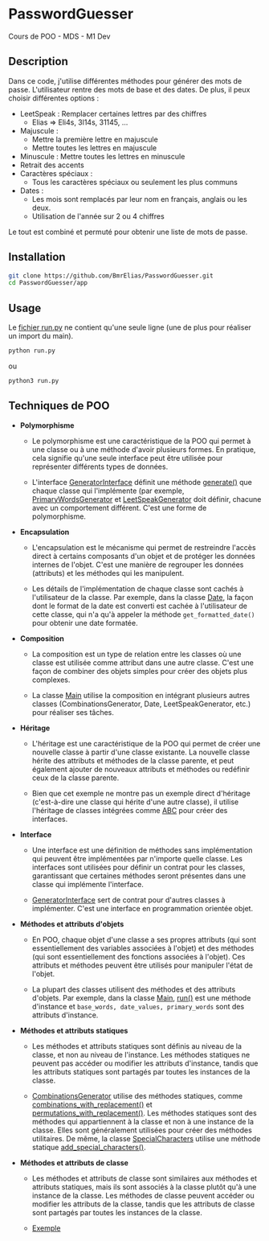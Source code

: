# PasswordGuesser

Cours de POO - MDS -  M1 Dev

## Description

Dans ce code, j'utilise différentes méthodes pour générer des mots de passe.
L'utilisateur rentre des mots de base et des dates.
De plus, il peux choisir différentes options :

-   LeetSpeak : Remplacer certaines lettres par des chiffres
    -   Elias => Eli4s, 3l14s, 31145, ...
-   Majuscule :
    -   Mettre la première lettre en majuscule
    -   Mettre toutes les lettres en majuscule
-   Minuscule : Mettre toutes les lettres en minuscule
-   Retrait des accents
-   Caractères spéciaux :
    -   Tous les caractères spéciaux ou seulement les plus communs
-   Dates :
    -   Les mois sont remplacés par leur nom en français, anglais ou les deux.
    -   Utilisation de l'année sur 2 ou 4 chiffres

Le tout est combiné et permuté pour obtenir une liste de mots de passe.

## Installation

```bash
git clone https://github.com/BmrElias/PasswordGuesser.git
cd PasswordGuesser/app
```

## Usage

Le [fichier run.py](app/run.py) ne contient qu'une seule ligne (une de plus pour réaliser un import du main).

```bash
python run.py
```

ou

```bash
python3 run.py
```

## Techniques de POO

-   **Polymorphisme**

    -   Le polymorphisme est une caractéristique de la POO qui permet à une classe ou à une méthode d'avoir plusieurs formes. En pratique, cela signifie qu'une seule interface peut être utilisée pour représenter différents types de données.

    -   L'interface [GeneratorInterface](app/generator_interface.py) définit une méthode [generate()](https://github.com/BmrElias/PasswordGuesser/blob/b0de661119e95673ddaa07a253fd9e31e66f7879/app/generator_interface.py#L6) que chaque classe qui l'implémente (par exemple, [PrimaryWordsGenerator](https://github.com/BmrElias/PasswordGuesser/blob/b0de661119e95673ddaa07a253fd9e31e66f7879/app/primary_word_generator.py#L15) et [LeetSpeakGenerator](https://github.com/BmrElias/PasswordGuesser/blob/b0de661119e95673ddaa07a253fd9e31e66f7879/app/leet_speak_generator.py#L10) doit définir, chacune avec un comportement différent. C'est une forme de polymorphisme.

-   **Encapsulation**

    -   L'encapsulation est le mécanisme qui permet de restreindre l'accès direct à certains composants d'un objet et de protéger les données internes de l'objet. C'est une manière de regrouper les données (attributs) et les méthodes qui les manipulent.

    -   Les détails de l'implémentation de chaque classe sont cachés à l'utilisateur de la classe. Par exemple, dans la classe [Date](app/date_generator.py), la façon dont le format de la date est converti est cachée à l'utilisateur de cette classe, qui n'a qu'à appeler la méthode `get_formatted_date()` pour obtenir une date formatée.

-   **Composition**

    -   La composition est un type de relation entre les classes où une classe est utilisée comme attribut dans une autre classe. C'est une façon de combiner des objets simples pour créer des objets plus complexes.

    -   La classe [Main](app/main.py) utilise la composition en intégrant plusieurs autres classes (CombinationsGenerator, Date, LeetSpeakGenerator, etc.) pour réaliser ses tâches.

-   **Héritage**

    -   L'héritage est une caractéristique de la POO qui permet de créer une nouvelle classe à partir d'une classe existante. La nouvelle classe hérite des attributs et méthodes de la classe parente, et peut également ajouter de nouveaux attributs et méthodes ou redéfinir ceux de la classe parente.

    -   Bien que cet exemple ne montre pas un exemple direct d'héritage (c'est-à-dire une classe qui hérite d'une autre classe), il utilise l'héritage de classes intégrées comme [ABC](https://github.com/BmrElias/PasswordGuesser/blob/b0de661119e95673ddaa07a253fd9e31e66f7879/app/generator_interface.py#L4) pour créer des interfaces.

-   **Interface**

    -   Une interface est une définition de méthodes sans implémentation qui peuvent être implémentées par n'importe quelle classe. Les interfaces sont utilisées pour définir un contrat pour les classes, garantissant que certaines méthodes seront présentes dans une classe qui implémente l'interface.

    -   [GeneratorInterface](app/generator_interface.py) sert de contrat pour d'autres classes à implémenter. C'est une interface en programmation orientée objet.

-   **Méthodes et attributs d'objets**

    -   En POO, chaque objet d'une classe a ses propres attributs (qui sont essentiellement des variables associées à l'objet) et des méthodes (qui sont essentiellement des fonctions associées à l'objet). Ces attributs et méthodes peuvent être utilisés pour manipuler l'état de l'objet.

    -   La plupart des classes utilisent des méthodes et des attributs d'objets. Par exemple, dans la classe [Main](app/main.py), [run()](https://github.com/BmrElias/PasswordGuesser/blob/b0de661119e95673ddaa07a253fd9e31e66f7879/app/main.py#L20) est une méthode d'instance et `base_words, date_values, primary_words` sont des attributs d'instance.

-   **Méthodes et attributs statiques**

    -   Les méthodes et attributs statiques sont définis au niveau de la classe, et non au niveau de l'instance. Les méthodes statiques ne peuvent pas accéder ou modifier les attributs d'instance, tandis que les attributs statiques sont partagés par toutes les instances de la classe.

    -   [CombinationsGenerator](app/combinations_generator.py) utilise des méthodes statiques, comme [combinations_with_replacement()](https://github.com/BmrElias/PasswordGuesser/blob/b0de661119e95673ddaa07a253fd9e31e66f7879/app/combinations_generator.py#L3) et [permutations_with_replacement()](https://github.com/BmrElias/PasswordGuesser/blob/b0de661119e95673ddaa07a253fd9e31e66f7879/app/combinations_generator.py#L14). Les méthodes statiques sont des méthodes qui appartiennent à la classe et non à une instance de la classe. Elles sont généralement utilisées pour créer des méthodes utilitaires. De même, la classe [SpecialCharacters](app/special_characters.py) utilise une méthode statique [add_special_characters()](https://github.com/BmrElias/PasswordGuesser/blob/b0de661119e95673ddaa07a253fd9e31e66f7879/app/special_characters.py#L3).

-   **Méthodes et attributs de classe**

    -   Les méthodes et attributs de classe sont similaires aux méthodes et attributs statiques, mais ils sont associés à la classe plutôt qu'à une instance de la classe. Les méthodes de classe peuvent accéder ou modifier les attributs de la classe, tandis que les attributs de classe sont partagés par toutes les instances de la classe.

    -   [Exemple](app/test_class.py)
